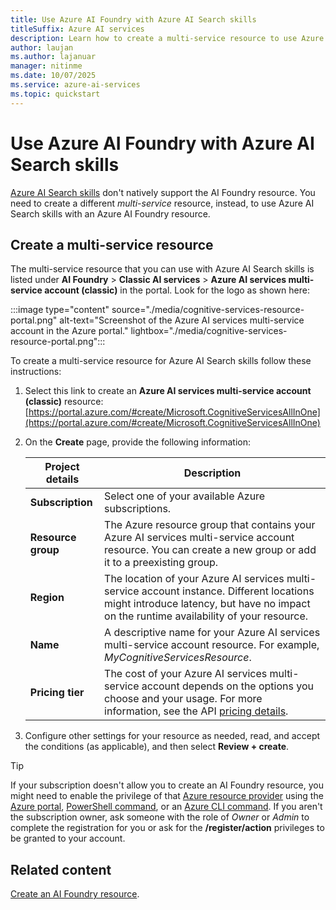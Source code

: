 ```yaml
---
title: Use Azure AI Foundry with Azure AI Search skills
titleSuffix: Azure AI services
description: Learn how to create a multi-service resource to use Azure AI Search skills with an Azure AI Foundry resource.
author: laujan
ms.author: lajanuar
manager: nitinme
ms.date: 10/07/2025
ms.service: azure-ai-services
ms.topic: quickstart
---
```


# Use Azure AI Foundry with Azure AI Search skills

[Azure AI Search skills](../search/tutorial-skillset.md) don't natively support the AI Foundry resource. You need to create a different _multi-service_ resource, instead, to use Azure AI Search skills with an Azure AI Foundry resource.

## Create a multi-service resource

The multi-service resource that you can use with Azure AI Search skills is listed under **AI Foundry** > **Classic AI services** > **Azure AI services multi-service account (classic)** in the portal. Look for the logo as shown here:

:::image type="content" source="./media/cognitive-services-resource-portal.png" alt-text="Screenshot of the Azure AI services multi-service account in the Azure portal." lightbox="./media/cognitive-services-resource-portal.png":::

To create a multi-service resource for Azure AI Search skills follow these instructions:
1. Select this link to create an **Azure AI services multi-service account (classic)** resource: [https://portal.azure.com/#create/Microsoft.CognitiveServicesAllInOne](https://portal.azure.com/#create/Microsoft.CognitiveServicesAllInOne)

1. On the **Create** page, provide the following information:

    |Project details| Description   |
    |--|--|
    | **Subscription** | Select one of your available Azure subscriptions. |
    | **Resource group** | The Azure resource group that contains your Azure AI services multi-service account resource. You can create a new group or add it to a preexisting group. |
    | **Region** | The location of your Azure AI services multi-service account instance. Different locations might introduce latency, but have no impact on the runtime availability of your resource. |
    | **Name** | A descriptive name for your Azure AI services multi-service account resource. For example, *MyCognitiveServicesResource*. |
    | **Pricing tier** | The cost of your Azure AI services multi-service account depends on the options you choose and your usage. For more information, see the API [pricing details](https://azure.microsoft.com/pricing/details/cognitive-services/). |

1. Configure other settings for your resource as needed, read, and accept the conditions (as applicable), and then select **Review + create**.

> [!TIP]
> If your subscription doesn't allow you to create an AI Foundry resource, you might need to enable the privilege of that [Azure resource provider](/azure/azure-resource-manager/management/resource-providers-and-types#register-resource-provider) using the [Azure portal](/azure/azure-resource-manager/management/resource-providers-and-types#azure-portal), [PowerShell command](/azure/azure-resource-manager/management/resource-providers-and-types#azure-powershell), or an [Azure CLI command](/azure/azure-resource-manager/management/resource-providers-and-types#azure-cli). If you aren't the subscription owner, ask someone with the role of *Owner* or *Admin* to complete the registration for you or ask for the **/register/action** privileges to be granted to your account.

## Related content

[Create an AI Foundry resource](multi-service-resource.md).
